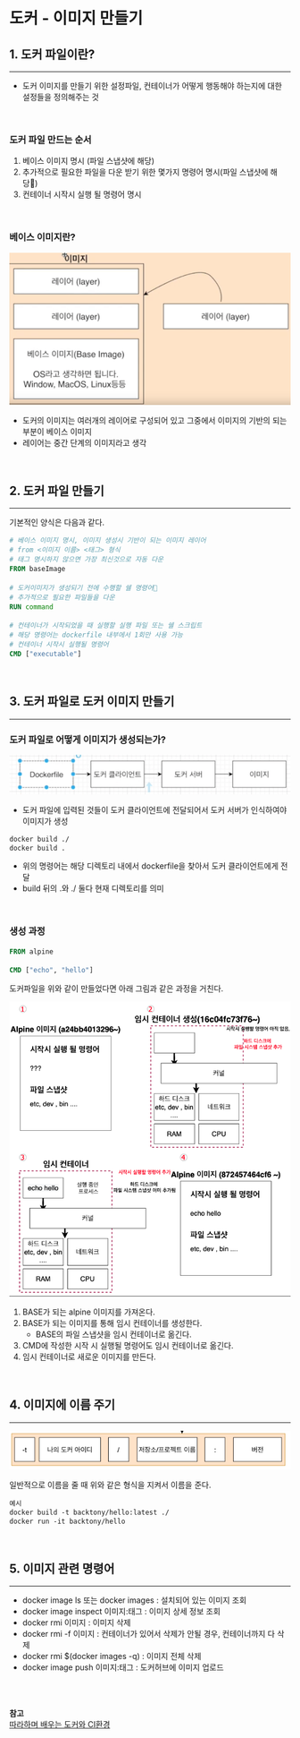 # 도커 - 이미지 만들기

## 1. 도커 파일이란?
---
+ 도커 이미지를 만들기 위한 설정파일, 컨테이너가 어떻게 행동해야 하는지에 대한 설정들을 정의해주는 것

<br>

### 도커 파일 만드는 순서
1. 베이스 이미지 명시 (파일 스냅샷에 해당)
2. 추가적으로 필요한 파일을 다운 받기 위한 몇가지 명령어 명시(파일 스냅샷에 해당)
3. 컨테이너 시작시 실행 될 명령어 명시

<br>

### 베이스 이미지란?
![그림1](https://github.com/backtony/blog-code/blob/master/docker/img/3/3-1.PNG?raw=true)

+ 도커의 이미지는 여러개의 레이어로 구성되어 있고 그중에서 이미지의 기반의 되는 부분이 베이스 이미지
+ 레이어는 중간 단계의 이미지라고 생각

<br>

## 2. 도커 파일 만들기
---
기본적인 양식은 다음과 같다.
```dockerfile
# 베이스 이미지 명시, 이미지 생성시 기반이 되는 이미지 레이어
# from <이미지 이름> <태그> 형식 
# 태그 명시하지 않으면 가장 최신것으로 자동 다운
FROM baseImage

# 도커이미지가 생성되기 전에 수행할 쉘 명령어
# 추가적으로 필요한 파일들을 다운
RUN command

# 컨테이너가 시작되었을 때 실행할 실행 파일 또는 쉘 스크립트
# 해당 명령어는 dockerfile 내부에서 1회만 사용 가능
# 컨테이너 시작시 실행될 명령어 
CMD ["executable"]
```
<br>

## 3. 도커 파일로 도커 이미지 만들기
---
### 도커 파일로 어떻게 이미지가 생성되는가?
![그림2](https://github.com/backtony/blog-code/blob/master/docker/img/3/3-2.PNG?raw=true)

+ 도커 파일에 입력된 것들이 도커 클라이언트에 전달되어서 도커 서버가 인식하여야 이미지가 생성

```
docker build ./ 
docker build .
```
+ 위의 명령어는 해당 디렉토리 내에서 dockerfile을 찾아서 도커 클라이언트에게 전달
+ build 뒤의 .와 ./ 둘다 현재 디렉토리를 의미

<Br>

### 생성 과정

```dockerfile
FROM alpine

CMD ["echo", "hello"]
```
도커파일을 위와 같이 만들었다면 아래 그림과 같은 과정을 거친다.
<br>

![그림3](https://github.com/backtony/blog-code/blob/master/docker/img/3/3-3.PNG?raw=true)

1. BASE가 되는 alpine 이미지를 가져온다.
2. BASE가 되는 이미지를 통해 임시 컨테이너를 생성한다.
    - BASE의 파일 스냅샷을 임시 컨테이너로 옮긴다.
3. CMD에 작성한 시작 시 실행될 명령어도 임시 컨테이너로 옮긴다.
4. 임시 컨테이너로 새로운 이미지를 만든다.

<br>

## 4. 이미지에 이름 주기
---
![그림4](https://github.com/backtony/blog-code/blob/master/docker/img/3/3-4.PNG?raw=true)

일반적으로 이름을 줄 때 위와 같은 형식을 지켜서 이름을 준다.
```
예시
docker build -t backtony/hello:latest ./
docker run -it backtony/hello
```
<br>

## 5. 이미지 관련 명령어
---

+ docker image ls 또는 docker images : 설치되어 있는 이미지 조회
+ docker image inspect 이미지:태그 : 이미지 상세 정보 조회
+ docker rmi 이미지 : 이미지 삭제
+ docker rmi -f 이미지 : 컨테이너가 있어서 삭제가 안될 경우, 컨테이너까지 다 삭제
+ docker rmi $(docker images -q) : 이미지 전체 삭제
+ docker image push 이미지:태그 : 도커허브에 이미지 업로드






<Br><Br>

__참고__  
<a href="https://www.inflearn.com/course/%EB%94%B0%EB%9D%BC%ED%95%98%EB%A9%B0-%EB%B0%B0%EC%9A%B0%EB%8A%94-%EB%8F%84%EC%BB%A4-ci#" target="_blank"> 따라하며 배우는 도커와 CI환경</a>  


